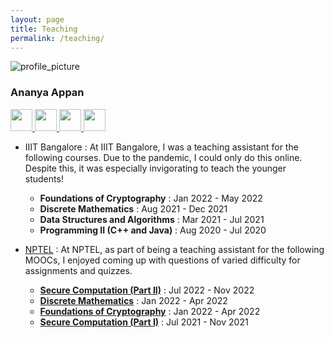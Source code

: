 ```yaml
---
layout: page
title: Teaching
permalink: /teaching/
---
```


<div class="wrapper">
    <!--Top menu -->
    <div class="sidebar">
    <div class="profile">
        <img src="../files/anu_recent.jpeg" alt="profile_picture">
        <h3>Ananya Appan</h3>
    </div>
    <a href = "mailto: ananya.appan@gmail.com">
        <img src="../files/gmail.png" width="35" height="35">
    </a>
    <a href="https://github.com/AnanyaAppan">
        <img src="../files/github.png" width="35" height="35"/>
    </a>        
    <a href="https://www.linkedin.com/in/ananya-appan-a90b34153/?originalSubdomain=in">
        <img src="../files/linkedin.png" width="35" height="35"/>
    </a>      
    <a href="https://scholar.google.com/citations?user=DUguRpsAAAAJ&hl=en&oi=ao">
        <img src="../files/scholar.png" width="35" height="35"/>
    </a>
        <!--menu item-->
    </div>
</div>


- IIIT Bangalore : At IIIT Bangalore, I was a teaching assistant for the following courses. Due to the pandemic, I could only do this online. Despite this, it was especially invigorating to teach the younger students! <br>
    - **Foundations of Cryptography** : Jan 2022 - May 2022
    - **Discrete Mathematics** : Aug 2021 - Dec 2021
    - **Data Structures and Algorithms** : Mar 2021 - Jul 2021
    - **Programming II (C++ and Java)** : Aug 2020 - Jul 2020

- [NPTEL](https://nptel.ac.in/) : At NPTEL, as part of being a teaching assistant for the following MOOCs, I enjoyed coming up with questions of varied difficulty for assignments and quizzes.
    - **[Secure Computation (Part II)](https://onlinecourses.nptel.ac.in/noc22_cs113/preview)** : Jul 2022 - Nov 2022
    - **[Discrete Mathematics](https://nptel.ac.in/courses/106108227)** : Jan 2022 - Apr 2022
    - **[Foundations of Cryptography](https://onlinecourses.nptel.ac.in/noc20_cs02/preview)** : Jan 2022 - Apr 2022
    - **[Secure Computation (Part I)](https://onlinecourses.nptel.ac.in/noc21_cs91/preview)** : Jul 2021 - Nov 2021